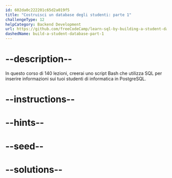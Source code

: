 ```yaml
---
id: 602da0c222201c65d2a019f5
title: "Costruisci un database degli studenti: parte 1"
challengeType: 12
helpCategory: Backend Development
url: https://github.com/freeCodeCamp/learn-sql-by-building-a-student-database-part-1
dashedName: build-a-student-database-part-1
---
```


# --description--

In questo corso di 140 lezioni, creerai uno script Bash che utilizza SQL per inserire informazioni sui tuoi studenti di informatica in PostgreSQL.

# --instructions--

# --hints--

# --seed--

# --solutions--
